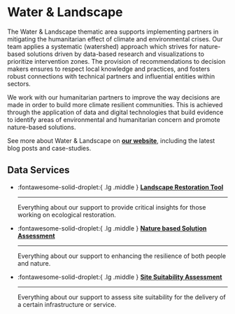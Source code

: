# Water & Landscape
The  Water & Landscape thematic area supports implementing partners in mitigating the humanitarian effect of climate and environmental crises. Our team applies a systematic (watershed) approach which strives for nature-based solutions driven by data-based research and visualizations to prioritize intervention zones. The provision of recommendations to decision makers ensures to respect local knowledge and practices, and fosters robust connections with technical partners and influential entities within sectors.    

We work with our humanitarian partners to improve the way decisions are made in order to build more climate resilient communities. This is achieved through the application of data and digital technologies that build evidence to identify areas of environmental and humanitarian concern and promote nature-based solutions. 

See more about Water & Landscape on **[our website](https://510.global/water-and-landscape)**, including the latest blog posts and case-studies. 

## Data Services

<!-- markdownlint-disable -->
<div class="grid cards" markdown>

-   :fontawesome-solid-droplet:{ .lg .middle } [__Landscape Restoration Tool__](lrt/index.md)

    ---

     Everything about our support to provide critical insights for those working on ecological restoration.

-   :fontawesome-solid-droplet:{ .lg .middle } [__Nature based Solution Assessment__](nbs_assessment/index.md)

    ---

    Everything about our support to enhancing the resilience of both people and nature.

-   :fontawesome-solid-droplet:{ .lg .middle } [__Site Suitability Assessment__](site_suitability_assessment/index.md)

    ---

    Everything about our support to assess site suitability for the delivery of a certain infrastructure or service. 
